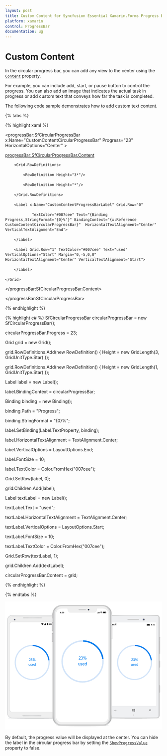 ```yaml
---
layout: post
title: Custom Content for Syncfusion Essential Xamarin.Forms Progress Bar
platform: xamarin
control: ProgressBar
documentation: ug
---
```


# Custom Content

In the circular progress bar, you can add any view to the center using the [`Content`](https://help.syncfusion.com/cr/xamarin/Syncfusion.XForms.ProgressBar.SfCircularProgressBar.html#Syncfusion_XForms_ProgressBar_SfCircularProgressBar_Content) property. 

For example, you can include add, start, or pause button to control the progress. You can also add an image that indicates the actual task in progress or add custom text that conveys how far the task is completed. 

The following code sample demonstrates how to add custom text content.

{% tabs %} 

{% highlight xaml %}

<progressBar:SfCircularProgressBar x:Name="CustomContentCircularProgressBar" Progress="23" HorizontalOptions="Center" >

 <progressBar:SfCircularProgressBar.Content>

   <Grid>

        <Grid.RowDefinitions>

            <RowDefinition Height="3*"/>

            <RowDefinition Height="*"/>

        </Grid.RowDefinitions>

        <Label x:Name="CustomContentProgressBarLabel" Grid.Row="0"

                TextColor="#007cee" Text="{Binding Progress,StringFormat='{0}%'}" BindingContext="{x:Reference CustomContentCircularProgressBar}"  HorizontalTextAlignment="Center" VerticalTextAlignment="End">                        

        </Label>

        <Label Grid.Row="1" TextColor="#007cee" Text="used" VerticalOptions="Start" Margin="0,-5,0,0" HorizontalTextAlignment="Center" VerticalTextAlignment="Start">

        </Label>

    </Grid>

 </progressBar:SfCircularProgressBar.Content>

</progressBar:SfCircularProgressBar>


{% endhighlight %}

{% highlight c# %}
SfCircularProgressBar circularProgressBar = new SfCircularProgressBar();

circularProgressBar.Progress = 23;

Grid grid = new Grid();

grid.RowDefinitions.Add(new RowDefinition() { Height = new GridLength(3, GridUnitType.Star) });

grid.RowDefinitions.Add(new RowDefinition() { Height = new GridLength(1, GridUnitType.Star) });

Label label = new Label();

label.BindingContext = circularProgressBar;

Binding binding = new Binding();

binding.Path = "Progress";

binding.StringFormat = "{0}%";

label.SetBinding(Label.TextProperty, binding);

label.HorizontalTextAlignment = TextAlignment.Center;

label.VerticalOptions = LayoutOptions.End;

label.FontSize = 10;

label.TextColor = Color.FromHex("007cee");

Grid.SetRow(label, 0);

grid.Children.Add(label);

Label textLabel = new Label();

textLabel.Text = "used";

textLabel.HorizontalTextAlignment = TextAlignment.Center;

textLabel.VerticalOptions = LayoutOptions.Start;

textLabel.FontSize = 10;

textLabel.TextColor = Color.FromHex("007cee");

Grid.SetRow(textLabel, 1);

grid.Children.Add(textLabel);

circularProgressBar.Content = grid;

{% endhighlight %}

{% endtabs %} 

![Xamarin.Forms Circular Progress Bar with Custom content](overview_images/customcontent.png)

By default, the progress value will be displayed at the center. You can hide the label in the circular progress bar by setting the [`ShowProgressValue`](https://help.syncfusion.com/cr/xamarin/Syncfusion.XForms.ProgressBar.SfCircularProgressBar.html#Syncfusion_XForms_ProgressBar_SfCircularProgressBar_ShowProgressValue) property to false. 

